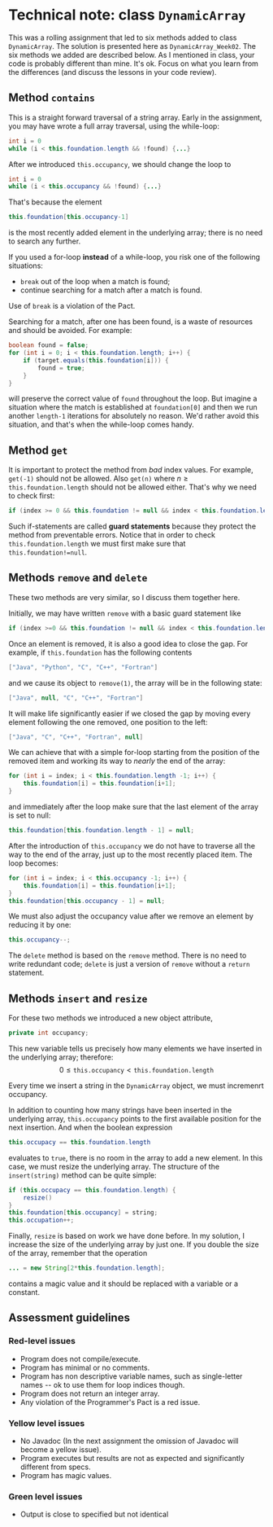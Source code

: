 # Technical note: class `DynamicArray`

This was a rolling assignment that led to six methods added to class `DynamicArray`. The solution is presented here as `DynamicArray_Week02`. The six methods we added are described below. As I mentioned in class, your code is probably different than mine. It's ok. Focus on what you learn from the differences (and discuss the lessons in your code review).

## Method `contains`
This is a straight forward traversal of a string array. Early in the assignment, you may have wrote a full array traversal, using the while-loop:

```java
int i = 0
while (i < this.foundation.length && !found) {...}
```

After we introduced `this.occupancy`, we should change the loop to

```java
int i = 0
while (i < this.occupancy && !found) {...}
```
That's because the element 
```java
this.foundation[this.occupancy-1]
```

is the most recently added element in the underlying array; there is no need to search any further.

If you used a for-loop **instead** of a while-loop, you risk one of the following situations:

* `break` out of the loop when a match is found;
* continue searching for a match after a match is found.

Use of `break` is a violation of the Pact. 

Searching for a match, after one has been found, is a waste of resources and should be avoided. For example:

```java
boolean found = false;
for (int i = 0; i < this.foundation.length; i++) {
    if (target.equals(this.foundation[i])) {
        found = true;
    }
}
```
will preserve the correct value of `found` throughout the loop. But imagine a situation where the match is established at `foundation[0]` and then we run another `length-1` iterations for absolutely no reason. We'd rather avoid this situation, and that's when the while-loop comes handy.

## Method `get`
It is important to protect the method from *bad* index values. For example, `get(-1)` should not be allowed. Also `get(n)` where $n\geq\texttt{this.foundation.length}$ should not be allowed either. That's why we need to check first:
```java
if (index >= 0 && this.foundation != null && index < this.foundation.length) 
```
Such if-statements are called **guard statements** because they protect the method from preventable errors. Notice that in order to check `this.foundation.length` we must first make sure that `this.foundation!=null`.

## Methods `remove` and `delete`
These two methods are very similar, so I discuss them together here.

Initially, we may have written `remove` with a basic guard statement like

```java
if (index >=0 && this.foundation != null && index < this.foundation.length)
```

Once an element is removed, it is also a good idea to close the gap. For example, if `this.foundation` has the following contents
```java
["Java", "Python", "C", "C++", "Fortran"]
``` 
and we cause its object to `remove(1)`, the array will be in the following state:
```java
["Java", null, "C", "C++", "Fortran"]
``` 
It will make life significantly easier if we closed the gap by moving every element following the one removed, one position to the left:
```java
["Java", "C", "C++", "Fortran", null]
``` 
We can achieve that with a simple for-loop starting from the position of the removed item and working its way to *nearly* the end of the array:
```java
for (int i = index; i < this.foundation.length -1; i++) {
    this.foundation[i] = this.foundation[i+1];
}
```
and immediately after the loop make sure that the last element of the array is set to null:
```java
this.foundation[this.foundation.length - 1] = null;
```

After the introduction of `this.occupancy` we do not have to traverse all the way to the end of the array, just up to the most recently placed item. The loop becomes:
```java
for (int i = index; i < this.occupancy -1; i++) {
    this.foundation[i] = this.foundation[i+1];
}
this.foundation[this.occupancy - 1] = null;
```

We must also adjust the occupancy value after we remove an element by reducing it by one:
```java
this.occupancy--;
```

The `delete` method is based on the `remove` method. There is no need to write redundant code; `delete` is just a version of `remove` without a `return` statement.


## Methods `insert` and `resize`

For these two methods we introduced a new object attribute,

```java
private int occupancy;
```
This new variable tells us precisely how many elements we have inserted in the underlying array; therefore: 
$$
0 \leq \texttt{this.occupancy} < \texttt{this.foundation.length}
$$

Every time we insert a string in the `DynamicArray` object, we must incremenrt occupancy. 

In addition to counting how many strings have been inserted in the underlying array, `this.occupancy` points to the first available position for the next insertion. And when the boolean expression
```java
this.occupacy == this.foundation.length
```
evaluates to `true`, there is no room in the array to add a new element. In this case, we must resize the underlying array. The structure of the `insert(string)` method can be quite simple:

```java
if (this.occupacy == this.foundation.length) {
    resize()
}
this.foundation[this.occupancy] = string;
this.occupation++;
```

Finally, `resize` is based on work we have done before. In my solution, I increase the size of the underlying array by just one. If you double the size of the array, remember that the operation
```java
... = new String[2*this.foundation.length];
```
contains a magic value and it should be replaced with a variable or a constant.


## Assessment guidelines

### Red-level issues

* Program does not compile/execute.
* Program has minimal or no comments.
* Program has non descriptive variable names, such as single-letter names -- ok to use them for loop indices though.
* Program does not return an integer array.
* Any violation of the Programmer's Pact is a red issue.

### Yellow level issues

* No Javadoc (In the next assignment the omission of Javadoc will become a yellow issue).
* Program executes but results are not as expected and significantly different from specs.
* Program has magic values.

### Green level issues

* Output is close to specified but not identical
